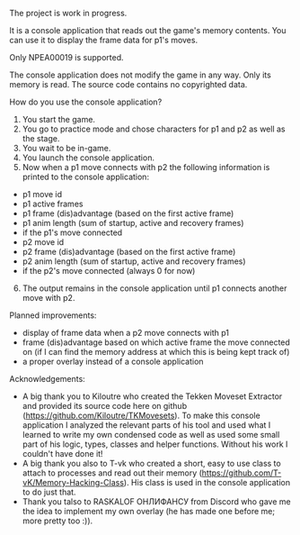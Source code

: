 The project is work in progress.

It is a console application that reads out the game's memory contents. You can use it to display the frame data for p1's moves.

Only NPEA00019 is supported.

The console application does not modify the game in any way. Only its memory is read.
The source code contains no copyrighted data.

How do you use the console application?

1. You start the game.
2. You go to practice mode and chose characters for p1 and p2 as well as the stage.
3. You wait to be in-game.
4. You launch the console application.
5. Now when a p1 move connects with p2 the following information is printed to the console application:
- p1 move id
- p1 active frames
- p1 frame (dis)advantage (based on the first active frame)
- p1 anim length (sum of startup, active and recovery frames)
- if the p1's move connected
- p2 move id
- p2 frame (dis)advantage (based on the first active frame)
- p2 anim length (sum of startup, active and recovery frames)
- if the p2's move connected (always 0 for now)
6. The output remains in the console application until p1 connects another move with p2.

Planned improvements:
- display of frame data when a p2 move connects with p1
- frame (dis)advantage based on which active frame the move connected on (if I can find the memory address at which this is being kept track of)
- a proper overlay instead of a console application


Acknowledgements:
- A big thank you to Kiloutre who created the Tekken Moveset Extractor and provided its source code here on github (https://github.com/Kiloutre/TKMovesets). To make this console application I analyzed the relevant parts of his tool and used what I learned to write my own condensed code as well as used some small part of his logic, types, classes and helper functions.
  Without his work I couldn't have done it!
- A big thank you also to T-vk who created a short, easy to use class to attach to processes and read out their memory (https://github.com/T-vK/Memory-Hacking-Class). His class is used in the console application to do just that.
- Thank you talso to RASKALOF ОНЛИФАНСУ from Discord who gave me the idea to implement my own overlay (he has made one before me; more pretty too :)).
